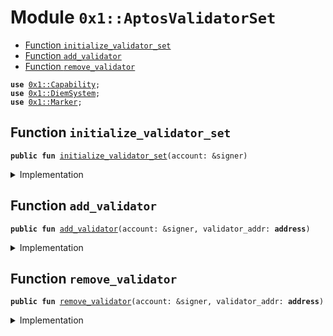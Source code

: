 
<a name="0x1_AptosValidatorSet"></a>

# Module `0x1::AptosValidatorSet`



-  [Function `initialize_validator_set`](#0x1_AptosValidatorSet_initialize_validator_set)
-  [Function `add_validator`](#0x1_AptosValidatorSet_add_validator)
-  [Function `remove_validator`](#0x1_AptosValidatorSet_remove_validator)


<pre><code><b>use</b> <a href="../../../../../../../aptos-framework/releases/artifacts/current/build/MoveStdlib/docs/Capability.md#0x1_Capability">0x1::Capability</a>;
<b>use</b> <a href="../../../../../../../aptos-framework/releases/artifacts/current/build/DiemCoreFramework/docs/DiemSystem.md#0x1_DiemSystem">0x1::DiemSystem</a>;
<b>use</b> <a href="Marker.md#0x1_Marker">0x1::Marker</a>;
</code></pre>



<a name="0x1_AptosValidatorSet_initialize_validator_set"></a>

## Function `initialize_validator_set`



<pre><code><b>public</b> <b>fun</b> <a href="AptosValidatorSet.md#0x1_AptosValidatorSet_initialize_validator_set">initialize_validator_set</a>(account: &signer)
</code></pre>



<details>
<summary>Implementation</summary>


<pre><code><b>public</b> <b>fun</b> <a href="AptosValidatorSet.md#0x1_AptosValidatorSet_initialize_validator_set">initialize_validator_set</a>(
    account: &signer,
) {
    <a href="../../../../../../../aptos-framework/releases/artifacts/current/build/DiemCoreFramework/docs/DiemSystem.md#0x1_DiemSystem_initialize_validator_set">DiemSystem::initialize_validator_set</a>&lt;<a href="Marker.md#0x1_Marker_ChainMarker">Marker::ChainMarker</a>&gt;(account);
}
</code></pre>



</details>

<a name="0x1_AptosValidatorSet_add_validator"></a>

## Function `add_validator`



<pre><code><b>public</b> <b>fun</b> <a href="AptosValidatorSet.md#0x1_AptosValidatorSet_add_validator">add_validator</a>(account: &signer, validator_addr: <b>address</b>)
</code></pre>



<details>
<summary>Implementation</summary>


<pre><code><b>public</b> <b>fun</b> <a href="AptosValidatorSet.md#0x1_AptosValidatorSet_add_validator">add_validator</a>(
    account: &signer,
    validator_addr: <b>address</b>,
) {
    <a href="../../../../../../../aptos-framework/releases/artifacts/current/build/DiemCoreFramework/docs/DiemSystem.md#0x1_DiemSystem_add_validator">DiemSystem::add_validator</a>(
        validator_addr,
        <a href="../../../../../../../aptos-framework/releases/artifacts/current/build/MoveStdlib/docs/Capability.md#0x1_Capability_acquire">Capability::acquire</a>(account, &<a href="Marker.md#0x1_Marker_get">Marker::get</a>())
    );
}
</code></pre>



</details>

<a name="0x1_AptosValidatorSet_remove_validator"></a>

## Function `remove_validator`



<pre><code><b>public</b> <b>fun</b> <a href="AptosValidatorSet.md#0x1_AptosValidatorSet_remove_validator">remove_validator</a>(account: &signer, validator_addr: <b>address</b>)
</code></pre>



<details>
<summary>Implementation</summary>


<pre><code><b>public</b> <b>fun</b> <a href="AptosValidatorSet.md#0x1_AptosValidatorSet_remove_validator">remove_validator</a>(
    account: &signer,
    validator_addr: <b>address</b>,
) {
    <a href="../../../../../../../aptos-framework/releases/artifacts/current/build/DiemCoreFramework/docs/DiemSystem.md#0x1_DiemSystem_remove_validator">DiemSystem::remove_validator</a>(
        validator_addr,
        <a href="../../../../../../../aptos-framework/releases/artifacts/current/build/MoveStdlib/docs/Capability.md#0x1_Capability_acquire">Capability::acquire</a>(account, &<a href="Marker.md#0x1_Marker_get">Marker::get</a>())
    );
}
</code></pre>



</details>
